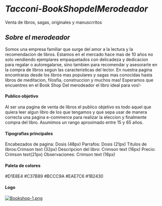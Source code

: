 # ***Tacconi-BookShopdelMerodeador***
 Venta de libros, sagas, originales y manuscrritos 
## *Sobre el merodeador*
Somos una empresa familiar que surge del amor a la lectura y la recomendacion de libros. Estamos en el mercado hace mas de 10 años no solo vendiendo ejemplares empaquetados con delicadeza y dedicacion para regalar o autoregalarse, sino tambien para recomendar y asesorarte en la compra de libros segun las caracteristicas del lector.
En nuestra pagina encontraras desde los libros mas populares y sagas mas conocidas hasta libros de meditacion, filosfia, construccion y muchos mas!
Esperamos que encuentres en el Book Shop Del merodeador el libro ideal para vos!-
#### Publico objetivo
Al ser una pagina de venta de libros el publico objetivo es todo aquel que quiera leer algun libro de los que tengamos y que sepa usar de manera correcta una pagina e-commerce para realizar la eleccion y finalmente compra del libro. Asumimos un rango aproximado entre 15 y 65 años.
#### Tipografias principales
Encabezados de pagina: Dosis (48px)
Parrafos: Dosis (21px)
Titulos de libros:Crimson text (32px)
Descripcion del libro: Crimson text (16px)
Precio: Crimson text(21px)
Observaciones: Crimson text (16px)
#### Paleta de colores
#D1E8E4
#C37B89
#BCCC9A
#EAE7C6
#1B2430
#### Logo
[![Bookshop-1.png](https://i.postimg.cc/8kLT03vg/Bookshop-1.png)](https://postimg.cc/RqVr3gGg)